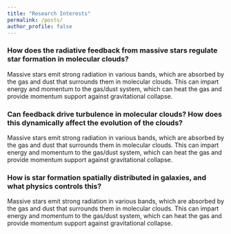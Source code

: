 ```yaml
---
title: "Research Interests"
permalink: /posts/
author_profile: false
---
```


<h3>
	How does the radiative feedback from massive stars regulate star formation in molecular clouds?
</h3>

Massive stars emit strong radiation in various bands, which are absorbed by the gas and dust that surrounds them in molecular clouds. This can impart energy and momentum to the gas/dust system, which can heat the gas and provide momentum support against gravitational collapse. 

<h3>
	Can feedback drive turbulence in molecular clouds? How does this dynamically affect the evolution of the clouds?
</h3>

Massive stars emit strong radiation in various bands, which are absorbed by the gas and dust that surrounds them in molecular clouds. This can impart energy and momentum to the gas/dust system, which can heat the gas and provide momentum support against gravitational collapse. 

<h3>
	How is star formation spatially distributed in galaxies, and what physics controls this?
</h3>

Massive stars emit strong radiation in various bands, which are absorbed by the gas and dust that surrounds them in molecular clouds. This can impart energy and momentum to the gas/dust system, which can heat the gas and provide momentum support against gravitational collapse. 




